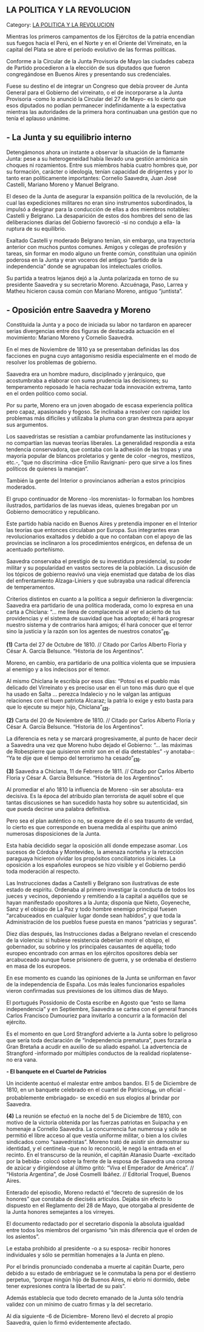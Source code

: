 ## LA POLITICA Y LA REVOLUCION

Category: [LA POLITICA Y LA REVOLUCION](http://descubrircorrientes.com.ar/2012/index.php/2395-historia-desde-el-origen-hasta-1814/corrientes-afirma-su-identidad-periodo-1801-1814/la-ciudad-de-corrientes-hasta-mediados-del-siglo-xviii/la-politica-y-la-revolucion)

Mientras los primeros campamentos de los Ejércitos de la patria encendían sus fuegos hacia el Perú, en el Norte y en el Oriente del Virreinato, en la capital del Plata se abre el período evolutivo de las formas políticas.

Conforme a la Circular de la Junta Provisoria de Mayo las ciudades cabeza de Partido procedieron a la elección de sus diputados que fueron congregándose en Buenos Aires y presentando sus credenciales.

Fuese su destino el de integrar un Congreso que debía proveer de Junta General para el Gobierno del virreinato, o el de incorporarse a la Junta Provisoria -como lo anunció la Circular del 27 de Mayo- es lo cierto que esos diputados no podían permanecer indefinidamente a la expectativa mientras las autoridades de la primera hora continuaban una gestión que no tenía el aplauso unánime.

## **\- La Junta y su equilibrio interno**

Detengámonos ahora un instante a observar la situación de la flamante Junta: pese a su heterogeneidad había llevado una gestión armónica sin choques ni rozamientos. Entre sus miembros había cuatro hombres que, por su formación, carácter o ideología, tenían capacidad de dirigentes y por lo tanto eran políticamente importantes: Cornelio Saavedra, Juan José Castelli, Mariano Moreno y Manuel Belgrano.

El deseo de la Junta de asegurar la expansión política de la revolución, de la cual las expediciones militares no eran sino instrumentos subordinados, la impulsó a designar para la conducción de ellas a dos miembros notables: Castelli y Belgrano. La desaparición de estos dos hombres del seno de las deliberaciones diarias del Gobierno favoreció -si no condujo a ella- la ruptura de su equilibrio.

Exaltado Castelli y moderado Belgrano tenían, sin embargo, una trayectoria anterior con muchos puntos comunes. Amigos y colegas de profesión y tareas, sin formar en modo alguno un frente común, constituían una opinión poderosa en la Junta y eran voceros del antiguo “partido de la independencia” donde se agrupaban los intelectuales criollos.

Su partida a teatros lejanos dejó a la Junta polarizada en torno de su presidente Saavedra y su secretario Moreno. Azcuénaga, Paso, Larrea y Matheu hicieron causa común con Mariano Moreno, antiguo “juntista”.

## **\- Oposición entre Saavedra y Moreno**

Constituida la Junta y a poco de iniciada su labor no tardaron en aparecer serias divergencias entre dos figuras de destacada actuación en el movimiento: Mariano Moreno y Cornelio Saavedra.

En el mes de Noviembre de 1810 ya se presentaban definidas las dos facciones en pugna cuyo antagonismo residía especialmente en el modo de resolver los problemas de gobierno.

Saavedra era un hombre maduro, disciplinado y jerárquico, que acostumbraba a elaborar con suma prudencia las decisiones; su temperamento reposado le hacía rechazar toda innovación extrema, tanto en el orden político como social.

Por su parte, Moreno era un joven abogado de escasa experiencia política pero capaz, apasionado y fogoso. Se inclinaba a resolver con rapidez los problemas más difíciles y utilizaba la pluma con gran destreza para apoyar sus argumentos.

Los saavedristas se resistían a cambiar profundamente las instituciones y no compartían las nuevas teorías liberales. La generalidad respondía a esta tendencia conservadora, que contaba con la adhesión de las tropas y una mayoría popular de blancos proletarios y gente de color -negros, mestizos, etc.-, “que no discrimina -dice Emilio Ravignani- pero que sirve a los fines políticos de quienes la manejan”.

También la gente del Interior o provincianos adherían a estos principios moderados.

El grupo continuador de Moreno -los morenistas- lo formaban los hombres ilustrados, partidarios de las nuevas ideas, quienes bregaban por un Gobierno democrático y republicano.

Este partido había nacido en Buenos Aires y pretendía imponer en el Interior las teorías que entonces circulaban por Europa. Sus integrantes eran revolucionarios exaltados y debido a que no contaban con el apoyo de las provincias se inclinaron a los procedimientos enérgicos, en defensa de un acentuado porteñismo.

Saavedra conservaba el prestigio de su investidura presidencial, su poder militar y su popularidad en vastos sectores de la población. La discusión de los tópicos de gobierno reavivó una vieja enemistad que databa de los días del enfrentamiento Alzaga-Liniers y que subrayaba una radical diferencia de temperamentos.

Criterios distintos en cuanto a la política a seguir definieron la divergencia: Saavedra era partidario de una política moderada, como lo expresa en una carta a Chiclana: “... me llena de complacencia al ver el acierto de tus providencias y el sistema de suavidad que has adoptado; él hará progresar nuestro sistema y de contrarios hará amigos; él hará conocer que el terror sino la justicia y la razón son los agentes de nuestros conatos”<sub><strong>(1)</strong></sub>.

**(1)** Carta del 27 de Octubre de 1810. // Citado por Carlos Alberto Floria y César A. García Belsunce. “Historia de los Argentinos”.

Moreno, en cambio, era partidario de una política violenta que se impusiera al enemigo y a los indecisos por el temor.

Al mismo Chiclana le escribía por esos días: “Potosí es el pueblo más delicado del Virreinato y es preciso usar en él un tono más duro que el que ha usado en Salta ... perezca Indalecio y no le valgan las antiguas relaciones con el buen patriota Alcaraz; la patria lo exige y esto basta para que lo ejecute su mejor hijo, Chiclana”<sub><strong>(2)</strong></sub>.

**(2)** Carta del 20 de Noviembre de 1810. // Citado por Carlos Alberto Floria y César A. García Belsunce. “Historia de los Argentinos”.

La diferencia es neta y se marcará progresivamente, al punto de hacer decir a Saavedra una vez que Moreno hubo dejado el Gobierno: “... las máximas de Robespierre que quisieron emitir son en el día detestables” -y anotaba-: “Ya te dije que el tiempo del terrorismo ha cesado”<sub><strong>(3)</strong></sub>.

**(3)** Saavedra a Chiclana, 11 de Febrero de 1811. // Citado por Carlos Alberto Floria y César A. García Belsunce. “Historia de los Argentinos”.

Al promediar el año 1810 la influencia de Moreno -sin ser absoluta- era decisiva. Es la época del atribuido plan terrorista de aquél sobre el que tantas discusiones se han sucedido hasta hoy sobre su autenticidad, sin que pueda decirse una palabra definitiva.

Pero sea el plan auténtico o no, se exagere de él o sea trasunto de verdad, lo cierto es que corresponde en buena medida al espíritu que animó numerosas disposiciones de la Junta.

Esta había decidido segar la oposición allí donde empezase asomar. Los sucesos de Córdoba y Montevideo, la amenaza norteña y la retracción paraguaya hicieron olvidar los propósitos conciliatorios iniciales. La oposición a los españoles europeos se hizo visible y el Gobierno perdió toda moderación al respecto.

Las Instrucciones dadas a Castelli y Belgrano son ilustrativas de este estado de espíritu. Ordenaba al primero investigar la conducta de todos los jueces y vecinos, deponiendo y remitiendo a la capital a aquéllos que se hayan manifestado opositores a la Junta; disponía que Nieto, Goyeneche, Sanz y el obispo de La Paz y todo hombre enemigo principal fuesen “arcabuceados en cualquier lugar donde sean habidos”, y que toda la Administración de los pueblos fuese puesta en manos “patricias y seguras”.

Diez días después, las Instrucciones dadas a Belgrano revelan el crescendo de la violencia: si hubiese resistencia deberían morir el obispo, el gobernador, su sobrino y los principales causantes de aquélla; todo europeo encontrado con armas en los ejércitos opositores debía ser arcabuceado aunque fuese prisionero de guerra, y se ordenaba el destierro en masa de los europeos.

En ese momento es cuando las opiniones de la Junta se uniforman en favor de la independencia de España. Los más leales funcionarios españoles vieron confirmadas sus previsiones de los últimos días de Mayo.

El portugués Possidonio de Costa escribe en Agosto que “esto se llama independencia” y en Septiembre, Saavedra se cartea con el general francés Carlos Francisco Dumouriez para invitarlo a concurrir a la formación del ejército.

Es el momento en que Lord Strangford advierte a la Junta sobre lo peligroso que sería toda declaración de “independencia prematura”, pues forzaría a Gran Bretaña a acudir en auxilio de su aliado español. La advertencia de Strangford -informado por múltiples conductos de la realidad rioplatense- no era vana.

**\- El banquete en el Cuartel de Patricios**

Un incidente acentuó el malestar entre ambos bandos. El 5 de Diciembre de 1810, en un banquete celebrado en el cuartel de Patricios<sub><strong>(4)</strong></sub>, un oficial -probablemente embriagado- se excedió en sus elogios al brindar por Saavedra.

**(4)** La reunión se efectuó en la noche del 5 de Diciembre de 1810, con motivo de la victoria obtenida por las fuerzas patriotas en Suipacha y en homenaje a Cornelio Saavedra. La concurrencia fue numerosa y sólo se permitió el libre acceso al que vestía uniforme militar, o bien a los civiles sindicados como “saavedristas”. Moreno trató de asistir sin demostrar su identidad, y el centinela -que no lo reconoció, le negó la entrada en el recinto. En el transcurso de la reunión, el capitán Atanasio Duarte -excitado por la bebida- colocó sobre la frente de la esposa de Saavedra una corona de azúcar y dirigiéndose al último gritó: “Viva el Emperador de América”. // “Historia Argentina”, de José Cosmelli Ibáñez. // Editorial Troquel, Buenos Aires.

Enterado del episodio, Moreno redactó el “decreto de supresión de los honores” que constaba de dieciséis artículos. Dejaba sin efecto lo dispuesto en el Reglamento del 28 de Mayo, que otorgaba al presidente de la Junta honores semejantes a los virreyes.

El documento redactado por el secretario disponía la absoluta igualdad entre todos los miembros del organismo “sin más diferencia que el orden de los asientos”.

Le estaba prohibido al presidente -o a su esposa- recibir honores individuales y sólo se permitían homenajes a la Junta en pleno.

Por el brindis pronunciado condenaba a muerte al capitán Duarte, pero debido a su estado de embriaguez se le conmutaba la pena por el destierro perpetuo, “porque ningún hijo de Buenos Aires, ni ebrio ni dormido, debe tener expresiones contra la libertad de su país”.

Además establecía que todo decreto emanado de la Junta sólo tendría validez con un mínimo de cuatro firmas y la del secretario.

Al día siguiente -6 de Diciembre- Moreno llevó el decreto al propio Saavedra, quien lo firmó evidentemente afectado.